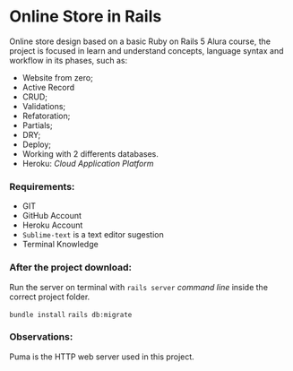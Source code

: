 # 	Online Store in Rails

Online store design based on a basic Ruby on Rails 5 Alura course, the project is focused in learn and understand concepts, language syntax and workflow in its phases, such as:

 * Website from zero;
 * Active Record
 * CRUD;
 * Validations;
 * Refatoration;
 * Partials;
 * DRY;
 * Deploy;
 * Working with 2 differents databases.
 * Heroku: _Cloud Application Platform_

### Requirements:

* GIT
* GitHub Account
* Heroku Account
* `Sublime-text` is a text editor sugestion
* Terminal Knowledge

###  After the project download:

Run the server on terminal with `rails server` _command line_ inside the correct project folder.

`bundle install`
`rails db:migrate`

### Observations:

Puma is the HTTP web server used in this project.
